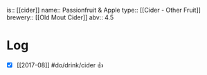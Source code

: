 is:: [[cider]]
name:: Passionfruit & Apple
type:: [[Cider - Other Fruit]]
brewery:: [[Old Mout Cider]]
abv:: 4.5

# Log
- [x] [[2017-08]] #do/drink/cider 👍
